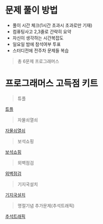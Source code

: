 # 문제 풀이 방법

- 풀이 시간 체크(1시간 초과시 초과로만 기재)
- 컴퓨팅사고 2,3줄로 간략히 요약
- 자신이 생각하는 시간복잡도
- 일요일 밤에 참석여부 투표 
- 스터디전에 전주차 문제들 복습

> 총 6문제 프로그래머스 

# 프로그래머스 고득점 키트

> 튜플

[튜플](https://programmers.co.kr/learn/courses/30/lessons/64065)

> 자물쇠열쇠

[자물쇠열쇠](https://programmers.co.kr/learn/courses/30/lessons/60059)

> 보석쇼핑

[보석쇼핑](https://programmers.co.kr/learn/courses/30/lessons/67258)

> 외벽점검

[외벽점검](https://programmers.co.kr/learn/courses/30/lessons/60062)

> 기지국설치

[기지국설치](https://programmers.co.kr/learn/courses/30/lessons/12979)

> 명절기념 추가문제(추석트래픽) 

[추석트래픽](https://programmers.co.kr/learn/courses/30/lessons/17676)
